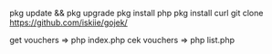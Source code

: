 pkg update && pkg upgrade
pkg install php
pkg install curl
git clone https://github.com/iskiie/gojek/

get vouchers => php index.php
cek vouchers => php list.php
